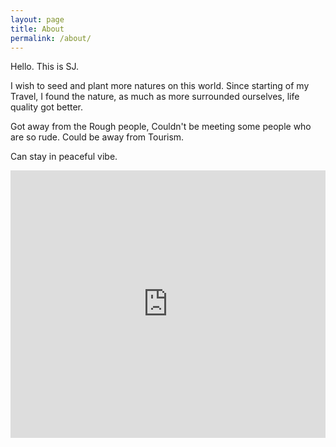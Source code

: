 ```yaml
---
layout: page
title: About
permalink: /about/
---
```


Hello.
This is SJ.

I wish to seed and plant more natures on this world.
Since starting of my Travel, I found the nature, as much as more surrounded ourselves, life quality got better.

Got away from the Rough people, Couldn't be meeting some people who are so rude.
Could be away from Tourism.

Can stay in peaceful vibe.

<iframe width="100%" height="428px" src="https://www.youtube.com/embed/KFGQ4TSzeDg" frameborder="0" allow="accelerometer; autoplay; encrypted-media; gyroscope; picture-in-picture" allowfullscreen></iframe>
